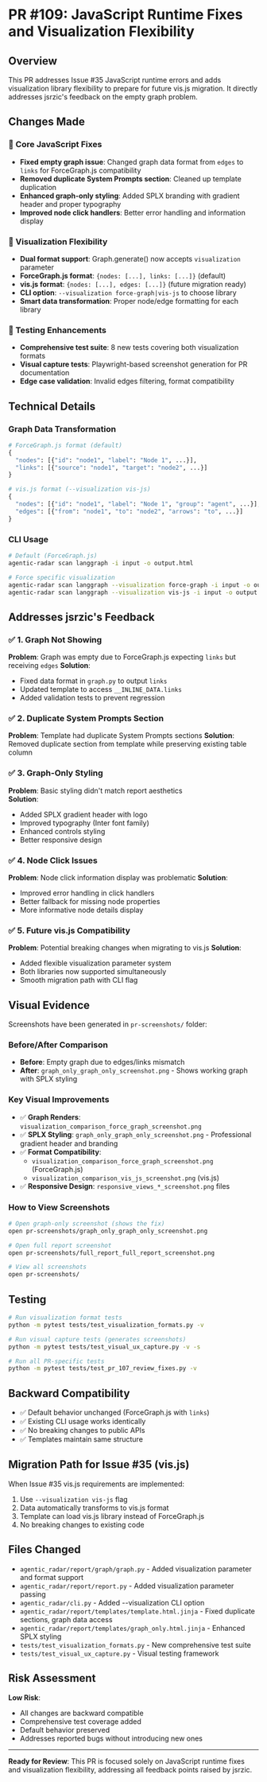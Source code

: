 # PR #109: JavaScript Runtime Fixes and Visualization Flexibility

## Overview
This PR addresses Issue #35 JavaScript runtime errors and adds visualization library flexibility to prepare for future vis.js migration. It directly addresses jsrzic's feedback on the empty graph problem.

## Changes Made

### 🔧 Core JavaScript Fixes
- **Fixed empty graph issue**: Changed graph data format from `edges` to `links` for ForceGraph.js compatibility
- **Removed duplicate System Prompts section**: Cleaned up template duplication 
- **Enhanced graph-only styling**: Added SPLX branding with gradient header and proper typography
- **Improved node click handlers**: Better error handling and information display

### 🎯 Visualization Flexibility  
- **Dual format support**: Graph.generate() now accepts `visualization` parameter
- **ForceGraph.js format**: `{nodes: [...], links: [...]}`  (default)
- **vis.js format**: `{nodes: [...], edges: [...]}` (future migration ready)
- **CLI option**: `--visualization force-graph|vis-js` to choose library
- **Smart data transformation**: Proper node/edge formatting for each library

### 🧪 Testing Enhancements
- **Comprehensive test suite**: 8 new tests covering both visualization formats
- **Visual capture tests**: Playwright-based screenshot generation for PR documentation
- **Edge case validation**: Invalid edges filtering, format compatibility

## Technical Details

### Graph Data Transformation
```python
# ForceGraph.js format (default)
{
  "nodes": [{"id": "node1", "label": "Node 1", ...}],
  "links": [{"source": "node1", "target": "node2", ...}]
}

# vis.js format (--visualization vis-js)  
{
  "nodes": [{"id": "node1", "label": "Node 1", "group": "agent", ...}],
  "edges": [{"from": "node1", "to": "node2", "arrows": "to", ...}]
}
```

### CLI Usage
```bash
# Default (ForceGraph.js)
agentic-radar scan langgraph -i input -o output.html

# Force specific visualization
agentic-radar scan langgraph --visualization force-graph -i input -o output.html
agentic-radar scan langgraph --visualization vis-js -i input -o output.html
```

## Addresses jsrzic's Feedback

### ✅ 1. Graph Not Showing
**Problem**: Graph was empty due to ForceGraph.js expecting `links` but receiving `edges`
**Solution**: 
- Fixed data format in `graph.py` to output `links` 
- Updated template to access `__INLINE_DATA.links`
- Added validation tests to prevent regression

### ✅ 2. Duplicate System Prompts Section  
**Problem**: Template had duplicate System Prompts sections
**Solution**: Removed duplicate section from template while preserving existing table column

### ✅ 3. Graph-Only Styling
**Problem**: Basic styling didn't match report aesthetics  
**Solution**: 
- Added SPLX gradient header with logo
- Improved typography (Inter font family)
- Enhanced controls styling
- Better responsive design

### ✅ 4. Node Click Issues
**Problem**: Node click information display was problematic
**Solution**:
- Improved error handling in click handlers
- Better fallback for missing node properties
- More informative node details display

### ✅ 5. Future vis.js Compatibility  
**Problem**: Potential breaking changes when migrating to vis.js
**Solution**: 
- Added flexible visualization parameter system
- Both libraries now supported simultaneously  
- Smooth migration path with CLI flag

## Visual Evidence
Screenshots have been generated in `pr-screenshots/` folder:

### Before/After Comparison
- **Before**: Empty graph due to edges/links mismatch 
- **After**: `graph_only_graph_only_screenshot.png` - Shows working graph with SPLX styling

### Key Visual Improvements
- ✅ **Graph Renders**: `visualization_comparison_force_graph_screenshot.png` 
- ✅ **SPLX Styling**: `graph_only_graph_only_screenshot.png` - Professional gradient header and branding
- ✅ **Format Compatibility**: 
  - `visualization_comparison_force_graph_screenshot.png` (ForceGraph.js)
  - `visualization_comparison_vis_js_screenshot.png` (vis.js)
- ✅ **Responsive Design**: `responsive_views_*_screenshot.png` files

### How to View Screenshots
```bash
# Open graph-only screenshot (shows the fix)
open pr-screenshots/graph_only_graph_only_screenshot.png

# Open full report screenshot  
open pr-screenshots/full_report_full_report_screenshot.png

# View all screenshots
open pr-screenshots/
```

## Testing
```bash
# Run visualization format tests
python -m pytest tests/test_visualization_formats.py -v

# Run visual capture tests (generates screenshots)
python -m pytest tests/test_visual_ux_capture.py -v -s

# Run all PR-specific tests
python -m pytest tests/test_pr_107_review_fixes.py -v
```

## Backward Compatibility
- ✅ Default behavior unchanged (ForceGraph.js with `links`)
- ✅ Existing CLI usage works identically  
- ✅ No breaking changes to public APIs
- ✅ Templates maintain same structure

## Migration Path for Issue #35 (vis.js)
When Issue #35 vis.js requirements are implemented:
1. Use `--visualization vis-js` flag  
2. Data automatically transforms to vis.js format
3. Template can load vis.js library instead of ForceGraph.js
4. No breaking changes to existing code

## Files Changed
- `agentic_radar/report/graph/graph.py` - Added visualization parameter and format support
- `agentic_radar/report/report.py` - Added visualization parameter passing  
- `agentic_radar/cli.py` - Added --visualization CLI option
- `agentic_radar/report/templates/template.html.jinja` - Fixed duplicate sections, graph data access
- `agentic_radar/report/templates/graph_only.html.jinja` - Enhanced SPLX styling
- `tests/test_visualization_formats.py` - New comprehensive test suite
- `tests/test_visual_ux_capture.py` - Visual testing framework

## Risk Assessment  
**Low Risk**: 
- All changes are backward compatible
- Comprehensive test coverage added
- Default behavior preserved
- Addresses reported bugs without introducing new ones

---

**Ready for Review**: This PR is focused solely on JavaScript runtime fixes and visualization flexibility, addressing all feedback points raised by jsrzic.
